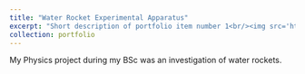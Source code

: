 ```yaml
---
title: "Water Rocket Experimental Apparatus"
excerpt: "Short description of portfolio item number 1<br/><img src='https://live.staticflickr.com/4388/36962141901_509d057783_h.jpg'>"
collection: portfolio
---
```


My Physics project during my BSc was an investigation of water rockets.

